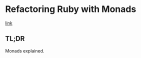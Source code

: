 # Refactoring Ruby with Monads

[link](https://codon.com/refactoring-ruby-with-monads)

## TL;DR

Monads explained.
